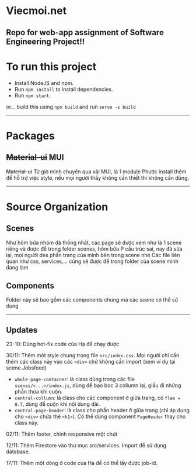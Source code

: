 # Viecmoi.net

Repo for web-app assignment of Software Engineering Project!!
---

# To run this project
- Install NodeJS and npm.
- Run `npm install` to install dependencies.
- Run `npm start`.

or... build this using `npm build` and run `serve -s build`
 
---
# Packages

## ~~Material-ui~~ MUI

~~Material-ui~~ Từ giờ mình chuyển qua xài MUI, là 1 module Phước install thêm để hỗ trợ việc style, nếu mọi người thấy không cần thiết thì không cần dùng.

---

# Source Organization

## Scenes

Như hôm bữa nhóm đã thống nhất, các page sẽ được xem như là 1 scene riêng và được để trong folder scenes, hôm bữa P cấu trúc sai, nay đã sửa lại, mọi người des phần trang của mình bên trong scene nhé
Các file liên quan như css, services,... cũng sẽ được để trong folder của scene mình đang làm

## Components

Folder này sẽ bao gồm các components chung mà các scene có thể sử dụng

---

## Updates
23-10: Dũng hot-fix code của Hạ để chạy được

30/11: Thêm một style chung trong file `src/index.css`. Mọi người chỉ cần thêm các class này vào các `<div>` chứ không cần import (xem ví dụ tại scene Jobsfeed)

- `whole-page-container`: là class dùng trong các file `scenes/<...>/index.js`, dùng để bao bọc 3 collumn lại, giấu đi những phần thừa khi cuộn.
- `central-collumn`: là class cho các component ở giữa trang, có `flex = 0.7`, dùng để cuộn khi nội dung dài.
- `central-page-header`: là class cho phần header ở giữa trang (chỉ áp dụng cho `<div>` chứa thẻ `<h1>`). Có thể dùng component `PageHeader` thay cho class này.

02/11: Thêm footer, chỉnh responsive một chút

12/11: Thêm Firestore vào thư mục src/services. Import để sử dụng database.

17/11: Thêm một dòng ở code của Hạ để có thể lấy được job-id. 


